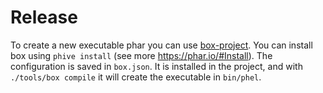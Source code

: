 # Release

To create a new executable phar you can use [box-project](https://box-project.github.io/).
You can install box using `phive install` (see more https://phar.io/#Install).
The configuration is saved in `box.json`.
It is installed in the project, and with `./tools/box compile` it will create the executable in `bin/phel`.

